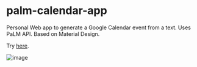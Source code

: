 # palm-calendar-app
Personal Web app to generate a Google Calendar event from a text.
Uses PaLM API. Based on Material Design.

Try [here]([url](https://script.google.com/macros/s/AKfycbzvVEka_e-EcGLUX5-Eqa39o5mfRxshUqTBqZtY2_c3PSh4XnHNndTyhxLPj-3BIwEN0Q/exec)https://script.google.com/macros/s/AKfycbzvVEka_e-EcGLUX5-Eqa39o5mfRxshUqTBqZtY2_c3PSh4XnHNndTyhxLPj-3BIwEN0Q/exec).

![image](https://github.com/Jun-Ikeda/palm-calendar-app/assets/63273268/34ce2269-c50c-485f-93a8-4536706fdf0f)
